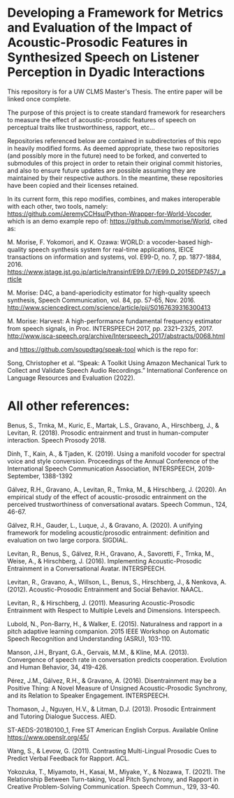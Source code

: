 # Developing a Framework for Metrics and Evaluation of the Impact of Acoustic-Prosodic Features in Synthesized Speech on Listener Perception in Dyadic Interactions

This repository is for a UW CLMS Master's Thesis. The entire paper will be linked once complete. 

The purpose of this project is to create standard framework for researchers to measure the effect of acoustic-prosodic features of speech on perceptual traits like trustworthiness, rapport, etc... 

Repositories referenced below are contained in subdirectories of this repo in heavily modified forms. As deemed appropriate, these two repositories (and possibly more in the future) need to be forked, and converted to submodules of this project in order to retain their original commit histories, and also to ensure future updates are possible assuming they are maintained by their respective authors. In the meantime, these repositories have been copied and their licenses retained.

In its current form, this repo modifies, combines, and makes interoperable with each other, two tools, namely: https://github.com/JeremyCCHsu/Python-Wrapper-for-World-Vocoder, which is an demo example repo of: https://github.com/mmorise/World, cited as:

M. Morise, F. Yokomori, and K. Ozawa: WORLD: a vocoder-based high-quality speech synthesis system for real-time applications, IEICE transactions on information and systems, vol. E99-D, no. 7, pp. 1877-1884, 2016. https://www.jstage.jst.go.jp/article/transinf/E99.D/7/E99.D_2015EDP7457/_article

M. Morise: D4C, a band-aperiodicity estimator for high-quality speech synthesis, Speech Communication, vol. 84, pp. 57-65, Nov. 2016. http://www.sciencedirect.com/science/article/pii/S0167639316300413

M. Morise: Harvest: A high-performance fundamental frequency estimator from speech signals, in Proc. INTERSPEECH 2017, pp. 2321–2325, 2017. http://www.isca-speech.org/archive/Interspeech_2017/abstracts/0068.html

and https://github.com/soupdtag/speak-tool which is the repo for: 

Song, Christopher et al. “Speak: A Toolkit Using Amazon Mechanical Turk to Collect and Validate Speech Audio Recordings.” International Conference on Language Resources and Evaluation (2022).

# All other references:

Benus, S., Trnka, M., Kuric, E., Martak, L.S., Gravano, A., Hirschberg, J., & Levitan, R. (2018). Prosodic entrainment and trust in human-computer interaction. Speech Prosody 2018.

Dinh, T., Kain, A., & Tjaden, K. (2019). Using a manifold vocoder for spectral voice and style conversion. Proceedings of the Annual Conference of the International Speech Communication Association, INTERSPEECH, 2019-September, 1388-1392

Gálvez, R.H., Gravano, A., Levitan, R., Trnka, M., & Hirschberg, J. (2020). An empirical study of the effect of acoustic-prosodic entrainment on the perceived trustworthiness of conversational avatars. Speech Commun., 124, 46-67.

Gálvez, R.H., Gauder, L., Luque, J., & Gravano, A. (2020). A unifying framework for modeling acoustic/prosodic entrainment: definition and evaluation on two large corpora. SIGDIAL.

Levitan, R., Benus, S., Gálvez, R.H., Gravano, A., Savoretti, F., Trnka, M., Weise, A., & Hirschberg, J. (2016). Implementing Acoustic-Prosodic Entrainment in a Conversational Avatar. INTERSPEECH.

Levitan, R., Gravano, A., Willson, L., Benus, S., Hirschberg, J., & Nenkova, A. (2012). Acoustic-Prosodic Entrainment and Social Behavior. NAACL.

Levitan, R., & Hirschberg, J. (2011). Measuring Acoustic-Prosodic Entrainment with Respect to Multiple Levels and Dimensions. Interspeech.

Lubold, N., Pon-Barry, H., & Walker, E. (2015). Naturalness and rapport in a pitch adaptive learning companion. 2015 IEEE Workshop on Automatic Speech Recognition and Understanding (ASRU), 103-110.

Manson, J.H., Bryant, G.A., Gervais, M.M., & Kline, M.A. (2013). Convergence of speech rate in conversation predicts cooperation. Evolution and Human Behavior, 34, 419-426.

Pérez, J.M., Gálvez, R.H., & Gravano, A. (2016). Disentrainment may be a Positive Thing: A Novel Measure of Unsigned Acoustic-Prosodic Synchrony, and its Relation to Speaker Engagement. INTERSPEECH.

Thomason, J., Nguyen, H.V., & Litman, D.J. (2013). Prosodic Entrainment and Tutoring Dialogue Success. AIED.

ST-AEDS-20180100_1, Free ST American English Corpus. Available Online https://www.openslr.org/45/

Wang, S., & Levow, G. (2011). Contrasting Multi-Lingual Prosodic Cues to Predict Verbal Feedback for Rapport. ACL.

Yokozuka, T., Miyamoto, H., Kasai, M., Miyake, Y., & Nozawa, T. (2021). The Relationship Between Turn-taking, Vocal Pitch Synchrony, and Rapport in Creative Problem-Solving Communication. Speech Commun., 129, 33-40.
